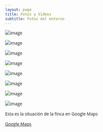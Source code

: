 ```yaml
---
layout: page
title: Fotos y Videos
subtitle: Fotos del entorno
---
```

<style> 
        p {font-family: 'Open Sans', 'Helvetica Neue', Helvetica, Arial, sans-serif;
        }
</style>

![image](https://github.com/ck160/ck160.github.io/blob/master/img/entorno1.jpg?raw=true)

![image](https://github.com/ck160/ck160.github.io/blob/master/img/entorno2.jpg?raw=true)

![image](https://github.com/ck160/ck160.github.io/blob/master/img/entorno3.jpg?raw=true)

![image](https://github.com/ck160/ck160.github.io/blob/master/img/entorno4.jpg?raw=true)

![image](https://github.com/ck160/ck160.github.io/blob/master/img/entorno5.jpg?raw=true)

![image](https://github.com/ck160/ck160.github.io/blob/master/img/entorno6.jpg?raw=true)

![image](https://github.com/ck160/ck160.github.io/blob/master/img/entorno7.jpg?raw=true)

![image](https://github.com/ck160/ck160.github.io/blob/master/img/entorno8.jpg?raw=true)


<p>Esta es la situación de la finca en Google Maps<p/>

[Google Maps](http://www.google.es/maps/@43.1805418,-8.2503188,2801m/data=!3m1!1e3)


